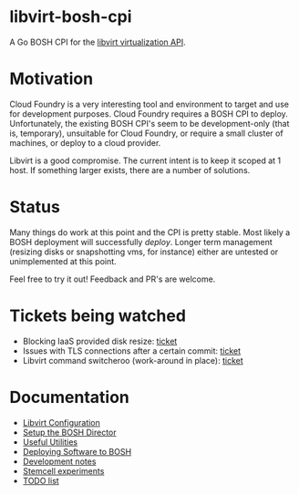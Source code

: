 # libvirt-bosh-cpi

A Go BOSH CPI for the [libvirt virtualization API](https://libvirt.org/).

# Motivation

Cloud Foundry is a very interesting tool and environment to target and use for development purposes. Cloud Foundry requires a BOSH CPI to deploy. Unfortunately, the existing BOSH CPI's seem to be development-only (that is, temporary), unsuitable for Cloud Foundry, or require a small cluster of machines, or deploy to a cloud provider.

Libvirt is a good compromise. The current intent is to keep it scoped at 1 host. If something larger exists, there are a number of solutions.

# Status

Many things do work at this point and the CPI is pretty stable. Most likely a BOSH deployment will successfully _deploy_. Longer term management (resizing disks or snapshotting vms, for instance) either are untested or unimplemented at this point.

Feel free to try it out! Feedback and PR's are welcome.

# Tickets being watched

* Blocking IaaS provided disk resize: [ticket](https://github.com/cloudfoundry/bosh-agent/issues/221)
* Issues with TLS connections after a certain commit: [ticket](https://github.com/digitalocean/go-libvirt/issues/89)
* Libvirt command switcheroo (work-around in place): [ticket](https://github.com/digitalocean/go-libvirt/issues/87)

# Documentation

* [Libvirt Configuration](docs/CONFIG.md)
* [Setup the BOSH Director](docs/INSTALL.md)
* [Useful Utilities](docs/UTILITIES.md)
* [Deploying Software to BOSH](docs/DEPLOYMENT.md)
* [Development notes](docs/DEVELOPING.md)
* [Stemcell experiments](docs/STEMCELLS.md)
* [TODO list](docs/TODO.md)
